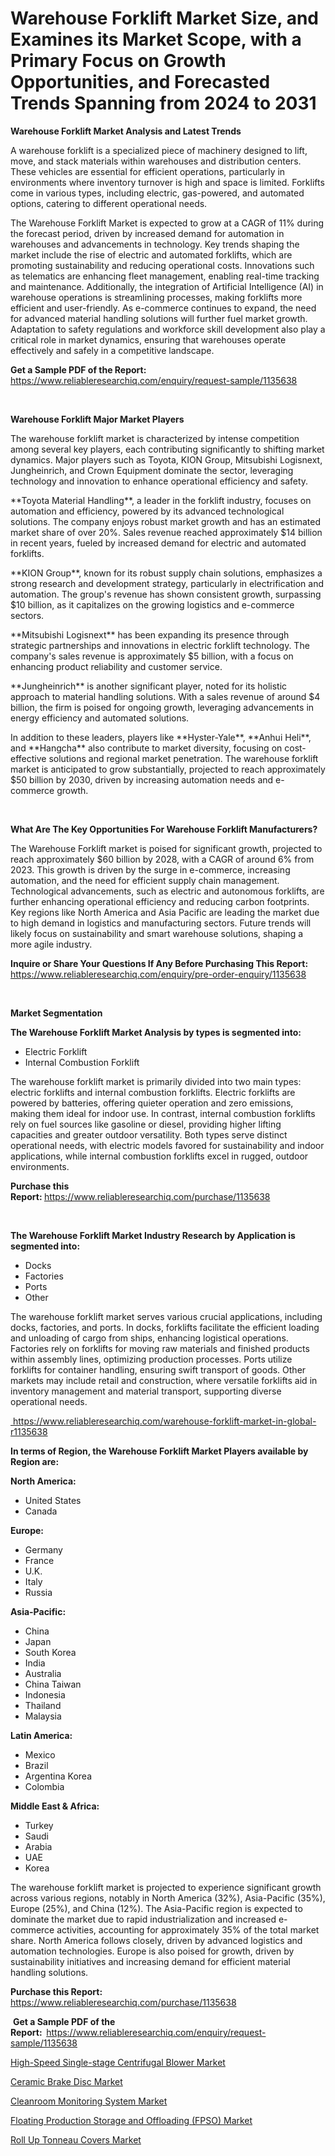<p><h1>Warehouse Forklift Market Size, and Examines its Market Scope, with a Primary Focus on Growth Opportunities, and Forecasted Trends Spanning from 2024 to 2031</h1></p><p><strong>Warehouse Forklift Market Analysis and Latest Trends</strong></p>
<p><p>A warehouse forklift is a specialized piece of machinery designed to lift, move, and stack materials within warehouses and distribution centers. These vehicles are essential for efficient operations, particularly in environments where inventory turnover is high and space is limited. Forklifts come in various types, including electric, gas-powered, and automated options, catering to different operational needs.</p><p>The Warehouse Forklift Market is expected to grow at a CAGR of 11% during the forecast period, driven by increased demand for automation in warehouses and advancements in technology. Key trends shaping the market include the rise of electric and automated forklifts, which are promoting sustainability and reducing operational costs. Innovations such as telematics are enhancing fleet management, enabling real-time tracking and maintenance. Additionally, the integration of Artificial Intelligence (AI) in warehouse operations is streamlining processes, making forklifts more efficient and user-friendly. As e-commerce continues to expand, the need for advanced material handling solutions will further fuel market growth. Adaptation to safety regulations and workforce skill development also play a critical role in market dynamics, ensuring that warehouses operate effectively and safely in a competitive landscape.</p></p>
<p><strong>Get a Sample PDF of the Report:&nbsp;</strong> <a href="https://www.reliableresearchiq.com/enquiry/request-sample/1135638?utm_campaign=104&utm_medium=2&utm_source=Github&utm_content=ia&utm_term=02112024&utm_id=warehouse-forklift">https://www.reliableresearchiq.com/enquiry/request-sample/1135638</a></p>
<p>&nbsp;</p>
<p><strong>Warehouse Forklift Major Market Players</strong></p>
<p><p>The warehouse forklift market is characterized by intense competition among several key players, each contributing significantly to shifting market dynamics. Major players such as Toyota, KION Group, Mitsubishi Logisnext, Jungheinrich, and Crown Equipment dominate the sector, leveraging technology and innovation to enhance operational efficiency and safety.</p><p>**Toyota Material Handling**, a leader in the forklift industry, focuses on automation and efficiency, powered by its advanced technological solutions. The company enjoys robust market growth and has an estimated market share of over 20%. Sales revenue reached approximately $14 billion in recent years, fueled by increased demand for electric and automated forklifts.</p><p>**KION Group**, known for its robust supply chain solutions, emphasizes a strong research and development strategy, particularly in electrification and automation. The group's revenue has shown consistent growth, surpassing $10 billion, as it capitalizes on the growing logistics and e-commerce sectors.</p><p>**Mitsubishi Logisnext** has been expanding its presence through strategic partnerships and innovations in electric forklift technology. The company's sales revenue is approximately $5 billion, with a focus on enhancing product reliability and customer service.</p><p>**Jungheinrich** is another significant player, noted for its holistic approach to material handling solutions. With a sales revenue of around $4 billion, the firm is poised for ongoing growth, leveraging advancements in energy efficiency and automated solutions.</p><p>In addition to these leaders, players like **Hyster-Yale**, **Anhui Heli**, and **Hangcha** also contribute to market diversity, focusing on cost-effective solutions and regional market penetration. The warehouse forklift market is anticipated to grow substantially, projected to reach approximately $50 billion by 2030, driven by increasing automation needs and e-commerce growth.</p></p>
<p>&nbsp;</p>
<p><strong>What Are The Key Opportunities For Warehouse Forklift Manufacturers?</strong></p>
<p><p>The Warehouse Forklift market is poised for significant growth, projected to reach approximately $60 billion by 2028, with a CAGR of around 6% from 2023. This growth is driven by the surge in e-commerce, increasing automation, and the need for efficient supply chain management. Technological advancements, such as electric and autonomous forklifts, are further enhancing operational efficiency and reducing carbon footprints. Key regions like North America and Asia Pacific are leading the market due to high demand in logistics and manufacturing sectors. Future trends will likely focus on sustainability and smart warehouse solutions, shaping a more agile industry.</p></p>
<p><strong>Inquire or Share Your Questions If Any Before Purchasing This Report:</strong> <a href="https://www.reliableresearchiq.com/enquiry/pre-order-enquiry/1135638?utm_campaign=104&utm_medium=2&utm_source=Github&utm_content=ia&utm_term=02112024&utm_id=warehouse-forklift">https://www.reliableresearchiq.com/enquiry/pre-order-enquiry/1135638</a></p>
<p>&nbsp;</p>
<p><strong>Market Segmentation</strong></p>
<p><strong>The Warehouse Forklift Market Analysis by types is segmented into:</strong></p>
<p><ul><li>Electric Forklift</li><li>Internal Combustion Forklift</li></ul></p>
<p><p>The warehouse forklift market is primarily divided into two main types: electric forklifts and internal combustion forklifts. Electric forklifts are powered by batteries, offering quieter operation and zero emissions, making them ideal for indoor use. In contrast, internal combustion forklifts rely on fuel sources like gasoline or diesel, providing higher lifting capacities and greater outdoor versatility. Both types serve distinct operational needs, with electric models favored for sustainability and indoor applications, while internal combustion forklifts excel in rugged, outdoor environments.</p></p>
<p><strong>Purchase this Report:&nbsp;</strong><a href="https://www.reliableresearchiq.com/purchase/1135638?utm_campaign=104&utm_medium=2&utm_source=Github&utm_content=ia&utm_term=02112024&utm_id=warehouse-forklift">https://www.reliableresearchiq.com/purchase/1135638</a></p>
<p>&nbsp;</p>
<p><strong>The Warehouse Forklift Market Industry Research by Application is segmented into:</strong></p>
<p><ul><li>Docks</li><li>Factories</li><li>Ports</li><li>Other</li></ul></p>
<p><p>The warehouse forklift market serves various crucial applications, including docks, factories, and ports. In docks, forklifts facilitate the efficient loading and unloading of cargo from ships, enhancing logistical operations. Factories rely on forklifts for moving raw materials and finished products within assembly lines, optimizing production processes. Ports utilize forklifts for container handling, ensuring swift transport of goods. Other markets may include retail and construction, where versatile forklifts aid in inventory management and material transport, supporting diverse operational needs.</p></p>
<p><a href="https://www.reliableresearchiq.com/warehouse-forklift-market-in-global-r1135638?utm_campaign=104&utm_medium=2&utm_source=Github&utm_content=ia&utm_term=02112024&utm_id=warehouse-forklift">&nbsp;https://www.reliableresearchiq.com/warehouse-forklift-market-in-global-r1135638</a></p>
<p><strong>In terms of Region, the Warehouse Forklift Market Players available by Region are:</strong></p>
<p>
    <p> <strong> North America: </strong>
        <ul>
            <li>United States</li>
            <li>Canada</li>
        </ul>
        </p> 
    <p> <strong> Europe: </strong>
        <ul>
            <li>Germany</li>
            <li>France</li>
            <li>U.K.</li>
            <li>Italy</li>
            <li>Russia</li>
        </ul>
        </p> 
    <p> <strong> Asia-Pacific: </strong>
        <ul>
            <li>China</li>
            <li>Japan</li>
            <li>South Korea</li>
            <li>India</li>
            <li>Australia</li>
            <li>China Taiwan</li>
            <li>Indonesia</li>
            <li>Thailand</li>
            <li>Malaysia</li>
        </ul>
        </p> 
    <p> <strong> Latin America: </strong>
        <ul>
            <li>Mexico</li>
            <li>Brazil</li>
            <li>Argentina Korea</li>
            <li>Colombia</li>
        </ul>
        </p> 
    <p> <strong> Middle East & Africa: </strong>
        <ul>
            <li>Turkey</li>
            <li>Saudi</li>
            <li>Arabia</li>
            <li>UAE</li>
            <li>Korea</li>
        </ul>
    </p>
    </p>
<p><p>The warehouse forklift market is projected to experience significant growth across various regions, notably in North America (32%), Asia-Pacific (35%), Europe (25%), and China (12%). The Asia-Pacific region is expected to dominate the market due to rapid industrialization and increased e-commerce activities, accounting for approximately 35% of the total market share. North America follows closely, driven by advanced logistics and automation technologies. Europe is also poised for growth, driven by sustainability initiatives and increasing demand for efficient material handling solutions.</p></p>
<p><strong>Purchase this Report: </strong><a href="https://www.reliableresearchiq.com/purchase/1135638?utm_campaign=104&utm_medium=2&utm_source=Github&utm_content=ia&utm_term=02112024&utm_id=warehouse-forklift">https://www.reliableresearchiq.com/purchase/1135638</a></p>
<p>&nbsp;<strong>Get a Sample PDF of the Report:&nbsp;&nbsp;</strong><a href="https://www.reliableresearchiq.com/enquiry/request-sample/1135638?utm_campaign=104&utm_medium=2&utm_source=Github&utm_content=ia&utm_term=02112024&utm_id=warehouse-forklift">https://www.reliableresearchiq.com/enquiry/request-sample/1135638</a></p>
<p><strong></strong></p>
<p><p><a href="https://issuu.com/reportprime-2/docs/high-speed-single-stage-centrifugal_134cb2437c70f5?utm_campaign=104&utm_medium=2&utm_source=Github&utm_content=ia&utm_term=02112024&utm_id=warehouse-forklift">High-Speed Single-stage Centrifugal Blower Market</a></p><p><a href="https://github.com/nekolalrclippo/Market-Research-Report-List-1/blob/main/ceramic-brake-disc-market.md?utm_campaign=104&utm_medium=2&utm_source=Github&utm_content=ia&utm_term=02112024&utm_id=warehouse-forklift">Ceramic Brake Disc Market</a></p><p><a href="https://www.linkedin.com/pulse/cleanroom-monitoring-system-market-global-insights-regional-9spse?utm_campaign=104&utm_medium=2&utm_source=Github&utm_content=ia&utm_term=02112024&utm_id=warehouse-forklift">Cleanroom Monitoring System Market</a></p><p><a href="https://issuu.com/reportprime-2/docs/floating-production-storage-and-off_781effd9577dec?utm_campaign=104&utm_medium=2&utm_source=Github&utm_content=ia&utm_term=02112024&utm_id=warehouse-forklift">Floating Production Storage and Offloading (FPSO) Market</a></p><p><a href="https://github.com/halkoitweden3/Market-Research-Report-List-1/blob/main/roll-up-tonneau-covers-market.md?utm_campaign=104&utm_medium=2&utm_source=Github&utm_content=ia&utm_term=02112024&utm_id=warehouse-forklift">Roll Up Tonneau Covers Market</a></p></p>